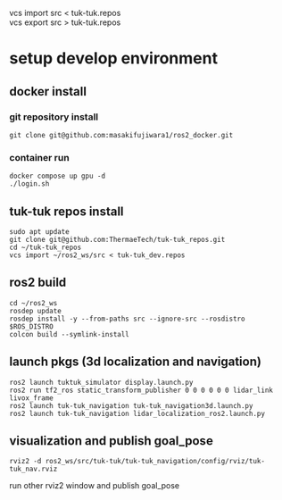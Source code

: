vcs import src < tuk-tuk.repos  
vcs export src > tuk-tuk.repos

# setup develop environment
## docker install 
### git repository install
```
git clone git@github.com:masakifujiwara1/ros2_docker.git
```
### container run
```
docker compose up gpu -d
./login.sh
```
## tuk-tuk repos install
```
sudo apt update
git clone git@github.com:ThermaeTech/tuk-tuk_repos.git
cd ~/tuk-tuk_repos
vcs import ~/ros2_ws/src < tuk-tuk_dev.repos
```
## ros2 build
```
cd ~/ros2_ws
rosdep update
rosdep install -y --from-paths src --ignore-src --rosdistro $ROS_DISTRO
colcon build --symlink-install
```
## launch pkgs (3d localization and navigation)
```
ros2 launch tuktuk_simulator display.launch.py
ros2 run tf2_ros static_transform_publisher 0 0 0 0 0 0 lidar_link livox_frame
ros2 launch tuk-tuk_navigation tuk-tuk_navigation3d.launch.py
ros2 launch tuk-tuk_navigation lidar_localization_ros2.launch.py
```
## visualization and publish goal_pose
```
rviz2 -d ros2_ws/src/tuk-tuk/tuk-tuk_navigation/config/rviz/tuk-tuk_nav.rviz
```
run other rviz2 window and publish goal_pose
